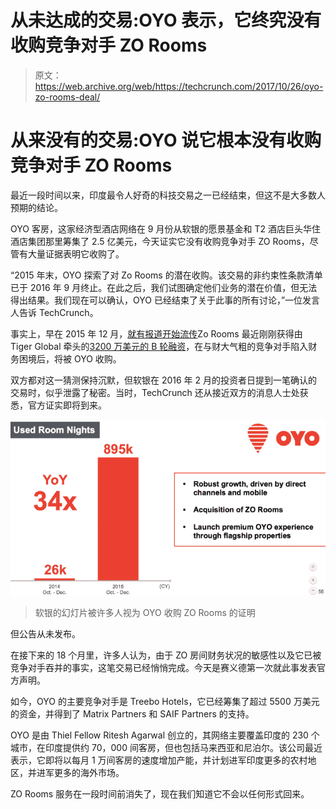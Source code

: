 # 从未达成的交易:OYO 表示，它终究没有收购竞争对手 ZO Rooms 

> 原文：<https://web.archive.org/web/https://techcrunch.com/2017/10/26/oyo-zo-rooms-deal/>

# 从来没有的交易:OYO 说它根本没有收购竞争对手 ZO Rooms

最近一段时间以来，印度最令人好奇的科技交易之一已经结束，但这不是大多数人预期的结论。

OYO 客房，这家经济型酒店网络在 9 月份从软银的愿景基金和 T2 酒店巨头华住酒店集团那里筹集了 2.5 亿美元，今天证实它没有收购竞争对手 ZO Rooms，尽管有大量证据表明它收购了。

“2015 年末，OYO 探索了对 Zo Rooms 的潜在收购。该交易的非约束性条款清单已于 2016 年 9 月终止。在此之后，我们试图确定他们业务的潜在价值，但无法得出结果。我们现在可以确认，OYO 已经结束了关于此事的所有讨论，”一位发言人告诉 TechCrunch。

事实上，早在 2015 年 12 月，[就有报道开始流传](https://web.archive.org/web/20230128055628/http://www.nextbigwhat.com/oyo-zo-rooms-acquisition-layoff-297/)Zo Rooms 最近刚刚获得由 Tiger Global 牵头的[3200 万美元的 B 轮融资](https://web.archive.org/web/20230128055628/http://www.thehindubusinessline.com/info-tech/zorooms-raises-32-mn-from-tiger-global-mgmt-orios-venture-partners/article7602997.ece)，在与财大气粗的竞争对手陷入财务困境后，将被 OYO 收购。

双方都对这一猜测保持沉默，但软银在 2016 年 2 月的投资者日提到一笔确认的交易时，似乎泄露了秘密。当时，TechCrunch 还从接近双方的消息人士处获悉，官方证实即将到来。

![](img/14320077eacaa173ddc2daf305da71f3.png)

> 软银的幻灯片被许多人视为 OYO 收购 ZO Rooms 的证明

但公告从未发布。

在接下来的 18 个月里，许多人认为，由于 ZO 房间财务状况的敏感性以及它已被竞争对手吞并的事实，这笔交易已经悄悄完成。今天是赛义德第一次就此事发表官方声明。

如今，OYO 的主要竞争对手是 Treebo Hotels，它已经筹集了超过 5500 万美元的资金，并得到了 Matrix Partners 和 SAIF Partners 的支持。

OYO 是由 Thiel Fellow Ritesh Agarwal 创立的，其网络主要覆盖印度的 230 个城市，在印度提供约 70，000 间客房，但也包括马来西亚和尼泊尔。该公司最近表示，它即将以每月 1 万间客房的速度增加产能，并计划进军印度更多的农村地区，并进军更多的海外市场。

ZO Rooms 服务在一段时间前消失了，现在我们知道它不会以任何形式回来。